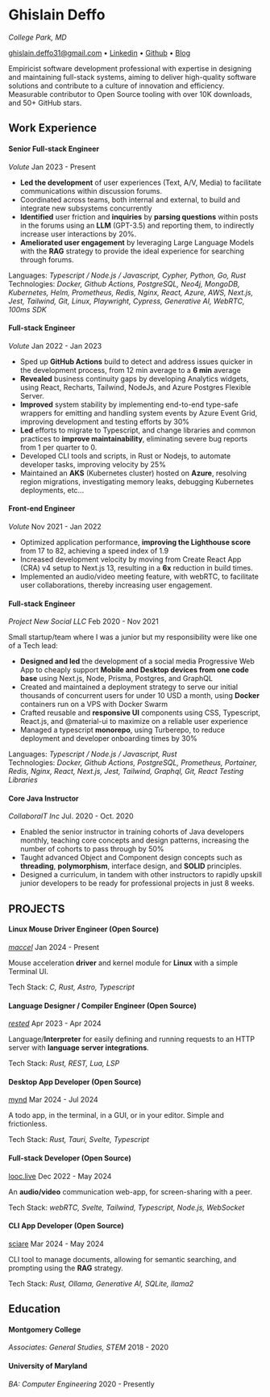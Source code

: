 # Ghislain Deffo

_College Park, MD_

ghislain.deffo31@gmail.com • [Linkedin](https://linkedin.com/in/ghislainDeffo) • [Github](http://github.com/Gnarus-G) • [Blog](https://bytin.tech/blog)

Empiricist software development professional with expertise in designing and maintaining
full-stack systems, aiming to deliver high-quality software solutions and contribute to a
culture of innovation and efficiency. Measurable contributor to Open Source tooling with
over 10K downloads, and 50+ GitHub stars.

## Work Experience

#### Senior Full-stack Engineer

_Volute_ Jan 2023 - Present

- **Led the development** of user experiences (Text, A/V, Media) to facilitate communications within discussion forums.
- Coordinated across teams, both internal and external, to build and integrate new subsystems concurrently
- **Identified** user friction and **inquiries** by **parsing questions** within posts in the forums using an **LLM** (GPT-3.5) and
  reporting them, to indirectly increase user interactions by 20%.
- **Ameliorated user engagement** by leveraging Large Language Models with the **RAG** strategy to provide the ideal
  experience for searching through forums.

Languages: _Typescript / Node.js / Javascript, Cypher, Python, Go, Rust_  
Technologies: _Docker, Github Actions, PostgreSQL, Neo4j, MongoDB, Kubernetes, Helm, Prometheus, Redis, Nginx, React, Azure, AWS, Next.js, Jest, Tailwind, Git, Linux, Playwright, Cypress, Generative AI, WebRTC, 100ms SDK_

#### Full-stack Engineer

_Volute_ Jan 2022 - Jan 2023

- Sped up **GitHub Actions** build to detect and address issues quicker in the development process, from 12 min average to
  a **6 min** average
- **Revealed** business continuity gaps by developing Analytics widgets, using React, Recharts, Tailwind, NodeJs, and
  Azure Postgres Flexible Server.
- **Improved** system stability by implementing end-to-end type-safe wrappers for emitting and handling system events
  by Azure Event Grid, improving development and testing efforts by 30%
- **Led** efforts to migrate to Typescript, and change libraries and common practices to **improve maintainability**,
  eliminating severe bug reports from 1 per quarter to 0.
- Developed CLI tools and scripts, in Rust or Nodejs, to automate developer tasks, improving velocity by 25%
- Maintained an **AKS** (Kubernetes cluster) hosted on **Azure**, resolving region migrations, investigating memory leaks,
  debugging Kubernetes deployments, etc...

#### Front-end Engineer

_Volute_ Nov 2021 - Jan 2022

- Optimized application performance, **improving the Lighthouse score** from 17 to 82, achieving a speed index of 1.9
- Increased development velocity by moving from Create React App (CRA) v4 setup to Next.js 13, resulting in a **6x**
  reduction in build times.
- Implemented an audio/video meeting feature, with webRTC, to facilitate user collaborations, thereby increasing user engagement.

#### Full-stack Engineer

_Project New Social LLC_ Feb 2020 - Nov 2021

Small startup/team where I was a junior but my responsibility were like one of a Tech lead:

- **Designed and led** the development of a social media Progressive Web App to cheaply support **Mobile and Desktop
  devices from one code base** using Next.js, Node, Prisma, Postgres, and GraphQL
- Created and maintained a deployment strategy to serve our initial thousands of concurrent users for under 10 USD a
  month, using **Docker** containers run on a VPS with Docker Swarm
- Crafted reusable and **responsive UI** components using CSS, Typescript, React.js, and @material-ui to maximize on
  a reliable user experience
- Managed a typescript **monorepo**, using Turberepo, to reduce deployment and developer onboarding times by 30%

Languages: _Typescript / Node.js / Javascript, Rust_  
Technologies: _Docker, Github Actions, PostgreSQL, Prometheus, Portainer, Redis, Nginx, React, Next.js, Jest, Tailwind, Graphql, Git, React Testing Libraries_

#### Core Java Instructor

_CollaboraIT Inc_ Jul. 2020 - Oct. 2020

- Enabled the senior instructor in training cohorts of Java developers monthly, teaching core concepts and design
  patterns, increasing the number of cohorts to pass through by 50%
- Taught advanced Object and Component design concepts such as **threading**, **polymorphism**, interface design, and
  **SOLID** principles.
- Designed a curriculum, in tandem with other instructors to rapidly upskill junior developers to be ready for
  professional projects in just 8 weeks.

## PROJECTS

#### Linux Mouse Driver Engineer (Open Source)

[_maccel_](https://github.com/Gnarus-G/maccel) Jan 2024 - Present

Mouse acceleration **driver** and kernel module for **Linux** with a simple Terminal UI.

Tech Stack: _C, Rust, Astro, Typescript_

#### Language Designer / Compiler Engineer (Open Source)

[_rested_](https://github.com/Gnarus-G/rested) Apr 2023 - Apr 2024

Language/**Interpreter** for easily defining and running requests to an HTTP server with **language server integrations**.

Tech Stack: _Rust, REST, Lua, LSP_

#### Desktop App Developer (Open Source)

[mynd](https://github.com/Gnarus-G/mynd) Mar 2024 - Jul 2024

A todo app, in the terminal, in a GUI, or in your editor. Simple and frictionless.

Tech Stack: _Rust, Tauri, Svelte, Typescript_

#### Full-stack Developer (Open Source)

[looc.live](https://github.com/Gnarus-G/looc.live) Dec 2022 - May 2024

An **audio/video** communication web-app, for screen-sharing with a peer.

Tech Stack: _webRTC, Svelte, Tailwind, Typescript, Node.js, WebSocket_

#### CLI App Developer (Open Source)

[sciare](https://github.com/Gnarus-G/sciare) Mar 2024 - May 2024

CLI tool to manage documents, allowing for semantic searching, and prompting using the
**RAG** strategy.

Tech Stack: _Rust, Ollama, Generative AI, SQLite, llama2_

## Education

#### Montgomery College

_Associates: General Studies, STEM_ 2018 - 2020

#### University of Maryland

_BA: Computer Engineering_ 2020 - Presently
